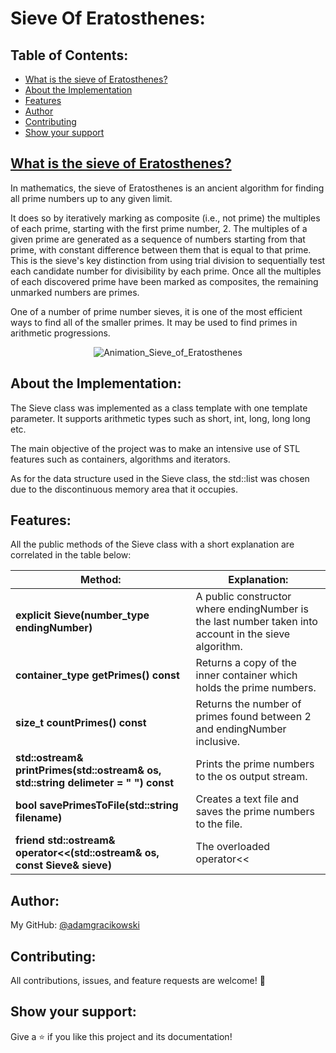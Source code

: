 # Sieve Of Eratosthenes:

## Table of Contents:

- [What is the sieve of Eratosthenes?](##what-is-the-sieve-of-eratosthenes?)
- [About the Implementation](##about-the-implementation)
- [Features](##features)
- [Author](##author)
- [Contributing](##contributing)
- [Show your support](##show-your-support)

## [What is the sieve of Eratosthenes?](https://en.wikipedia.org/wiki/Sieve_of_Eratosthenes)
In mathematics, the sieve of Eratosthenes is an ancient algorithm for finding all prime numbers up to any given limit.

It does so by iteratively marking as composite (i.e., not prime) the multiples of each prime, starting with the first prime number, 2. The multiples of a given prime are generated as a sequence of numbers starting from that prime, with constant difference between them that is equal to that prime. This is the sieve's key distinction from using trial division to sequentially test each candidate number for divisibility by each prime. Once all the multiples of each discovered prime have been marked as composites, the remaining unmarked numbers are primes.

One of a number of prime number sieves, it is one of the most efficient ways to find all of the smaller primes. It may be used to find primes in arithmetic progressions.

<p align="center">
  <img src="https://upload.wikimedia.org/wikipedia/commons/9/94/Animation_Sieve_of_Eratosth.gif" alt="Animation_Sieve_of_Eratosthenes" />
</p>

## About the Implementation:

The Sieve class was implemented as a class template with one template parameter. It supports arithmetic types such as short, int, long, long long etc.

The main objective of the project was to make an intensive use of STL features such as containers, algorithms and iterators. 

As for the data structure used in the Sieve class, the std::list was chosen due to the discontinuous memory area that it occupies.

## Features:

All the public methods of the Sieve class with a short explanation are correlated in the table below:

| Method: | Explanation: |
|---|---|
| **explicit Sieve(number_type endingNumber)** | A public constructor where endingNumber is the last number taken into account in the sieve algorithm. |
| **container_type getPrimes() const** | Returns a copy of the inner container which holds the prime numbers. |
| **size_t countPrimes() const** | Returns the number of primes found between 2 and endingNumber inclusive. |
| **std::ostream& printPrimes(std::ostream& os, std::string delimeter = " ") const** | Prints the prime numbers to the os output stream. |
| **bool savePrimesToFile(std::string filename)** | Creates a text file and saves the prime numbers to the file. |
| **friend std::ostream& operator<<(std::ostream& os, const Sieve<T>& sieve)** | The overloaded operator<< |

## Author:

My GitHub: [@adamgracikowski](https://github.com/adamgracikowski)

## Contributing:

All contributions, issues, and feature requests are welcome! 🤝

## Show your support:

Give a ⭐️ if you like this project and its documentation!
